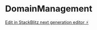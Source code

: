# DomainManagement

[Edit in StackBlitz next generation editor ⚡️](https://stackblitz.com/~/github.com/PoisonFlame/DomainManagement)
